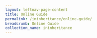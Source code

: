 ```yaml
---
layout: leftnav-page-content
title: Online Guide
permalink: /ininheritance/online-guide/
breadcrumb: Online Guide
collection_name: ininheritance
---
```

